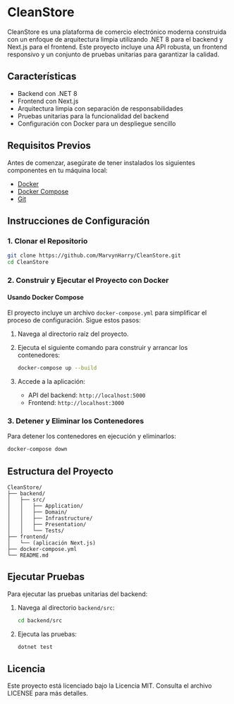 
# CleanStore

CleanStore es una plataforma de comercio electrónico moderna construida con un enfoque de arquitectura limpia utilizando .NET 8 para el backend y Next.js para el frontend. Este proyecto incluye una API robusta, un frontend responsivo y un conjunto de pruebas unitarias para garantizar la calidad.

## Características

- Backend con .NET 8
- Frontend con Next.js
- Arquitectura limpia con separación de responsabilidades
- Pruebas unitarias para la funcionalidad del backend
- Configuración con Docker para un despliegue sencillo

## Requisitos Previos

Antes de comenzar, asegúrate de tener instalados los siguientes componentes en tu máquina local:

- [Docker](https://www.docker.com/get-started)
- [Docker Compose](https://docs.docker.com/compose/install/)
- [Git](https://git-scm.com/)

## Instrucciones de Configuración

### 1. Clonar el Repositorio

```bash
git clone https://github.com/MarvynHarry/CleanStore.git
cd CleanStore
```

### 2. Construir y Ejecutar el Proyecto con Docker

#### Usando Docker Compose

El proyecto incluye un archivo `docker-compose.yml` para simplificar el proceso de configuración. Sigue estos pasos:

1. Navega al directorio raíz del proyecto.

2. Ejecuta el siguiente comando para construir y arrancar los contenedores:

   ```bash
   docker-compose up --build
   ```

3. Accede a la aplicación:
   - API del backend: `http://localhost:5000`
   - Frontend: `http://localhost:3000`

### 3. Detener y Eliminar los Contenedores

Para detener los contenedores en ejecución y eliminarlos:

```bash
docker-compose down
```

## Estructura del Proyecto

```
CleanStore/
├── backend/
│   ├── src/
│   │   ├── Application/
│   │   ├── Domain/
│   │   ├── Infrastructure/
│   │   ├── Presentation/
│   │   └── Tests/
├── frontend/
│   └── (aplicación Next.js)
├── docker-compose.yml
└── README.md
```

## Ejecutar Pruebas

Para ejecutar las pruebas unitarias del backend:

1. Navega al directorio `backend/src`:
   ```bash
   cd backend/src
   ```

2. Ejecuta las pruebas:
   ```bash
   dotnet test
   ```

## Licencia

Este proyecto está licenciado bajo la Licencia MIT. Consulta el archivo LICENSE para más detalles.
